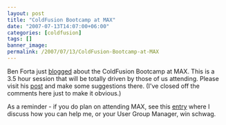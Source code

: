 ```yaml
---
layout: post
title: "ColdFusion Bootcamp at MAX"
date: "2007-07-13T14:07:00+06:00"
categories: [coldfusion]
tags: []
banner_image: 
permalink: /2007/07/13/ColdFusion-Bootcamp-at-MAX
---
```


Ben Forta just <a href="http://www.forta.com/blog/index.cfm/2007/7/13/Build-Your-Own-MAX-Bootcamp-Session">blogged</a> about the ColdFusion Bootcamp at MAX. This is a 3.5 hour session that will be totally driven by those of us attending. Please visit his <a href="http://www.forta.com/blog/index.cfm/2007/7/13/Build-Your-Own-MAX-Bootcamp-Session">post</a> and make some suggestions there. (I've closed off the comments here just to make it obvious.)

As a reminder - if you do plan on attending MAX, see this <a href="http://www.raymondcamden.com/index.cfm/2007/6/22/Registering-for-MAX-Use-me">entry</a> where I discuss how you can help me, or your User Group Manager, win schwag.